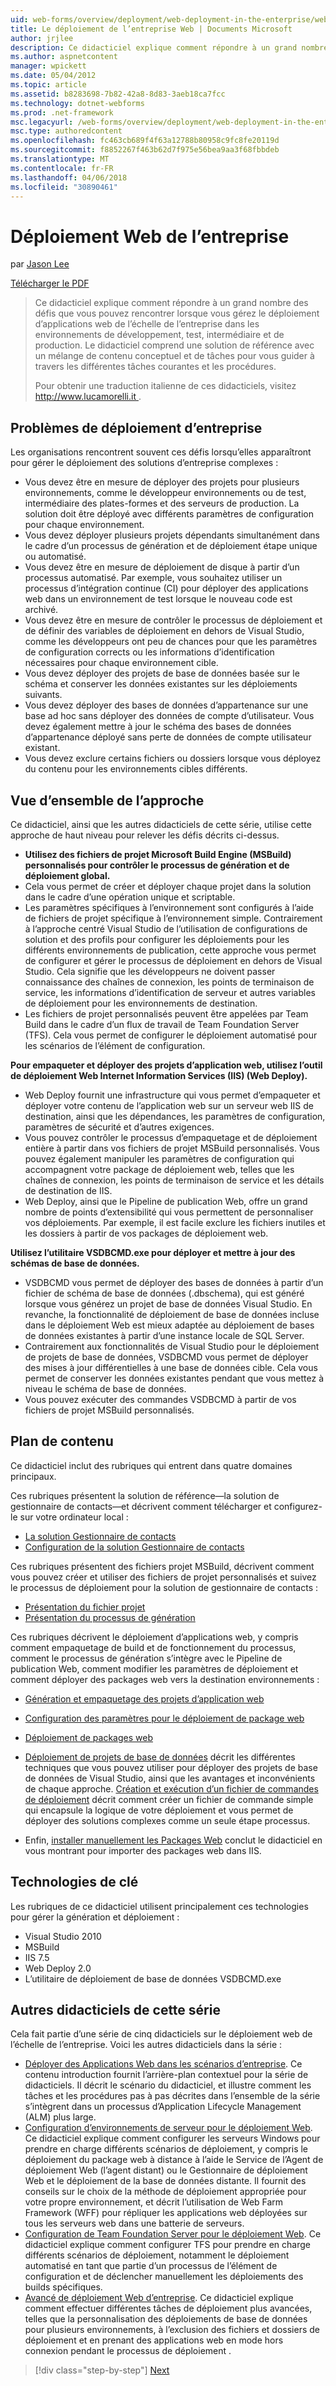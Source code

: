 ```yaml
---
uid: web-forms/overview/deployment/web-deployment-in-the-enterprise/web-deployment-in-the-enterprise
title: Le déploiement de l’entreprise Web | Documents Microsoft
author: jrjlee
description: Ce didacticiel explique comment répondre à un grand nombre des défis que vous pouvez rencontrer lorsque vous gérez le déploiement d’applications web de l’échelle de l’entreprise pour le développement...
ms.author: aspnetcontent
manager: wpickett
ms.date: 05/04/2012
ms.topic: article
ms.assetid: b8283698-7b82-42a8-8d83-3aeb18ca7fcc
ms.technology: dotnet-webforms
ms.prod: .net-framework
msc.legacyurl: /web-forms/overview/deployment/web-deployment-in-the-enterprise/web-deployment-in-the-enterprise
msc.type: authoredcontent
ms.openlocfilehash: fc463cb689f4f63a12788b80958c9fc8fe20119d
ms.sourcegitcommit: f8852267f463b62d7f975e56bea9aa3f68fbbdeb
ms.translationtype: MT
ms.contentlocale: fr-FR
ms.lasthandoff: 04/06/2018
ms.locfileid: "30890461"
---
```

<a name="web-deployment-in-the-enterprise"></a>Déploiement Web de l’entreprise
====================
par [Jason Lee](https://github.com/jrjlee)

[Télécharger le PDF](https://msdnshared.blob.core.windows.net/media/MSDNBlogsFS/prod.evol.blogs.msdn.com/CommunityServer.Blogs.Components.WeblogFiles/00/00/00/63/56/8130.DeployingWebAppsInEnterpriseScenarios.pdf)

> Ce didacticiel explique comment répondre à un grand nombre des défis que vous pouvez rencontrer lorsque vous gérez le déploiement d’applications web de l’échelle de l’entreprise dans les environnements de développement, test, intermédiaire et de production. Le didacticiel comprend une solution de référence avec un mélange de contenu conceptuel et de tâches pour vous guider à travers les différentes tâches courantes et les procédures.
> 
> Pour obtenir une traduction italienne de ces didacticiels, visitez [ http://www.lucamorelli.it ](http://www.lucamorelli.it).


## <a name="enterprise-deployment-challenges"></a>Problèmes de déploiement d’entreprise

Les organisations rencontrent souvent ces défis lorsqu’elles apparaîtront pour gérer le déploiement des solutions d’entreprise complexes :

- Vous devez être en mesure de déployer des projets pour plusieurs environnements, comme le développeur environnements ou de test, intermédiaire des plates-formes et des serveurs de production. La solution doit être déployé avec différents paramètres de configuration pour chaque environnement.
- Vous devez déployer plusieurs projets dépendants simultanément dans le cadre d’un processus de génération et de déploiement étape unique ou automatisé.
- Vous devez être en mesure de déploiement de disque à partir d’un processus automatisé. Par exemple, vous souhaitez utiliser un processus d’intégration continue (CI) pour déployer des applications web dans un environnement de test lorsque le nouveau code est archivé.
- Vous devez être en mesure de contrôler le processus de déploiement et de définir des variables de déploiement en dehors de Visual Studio, comme les développeurs ont peu de chances pour que les paramètres de configuration corrects ou les informations d’identification nécessaires pour chaque environnement cible.
- Vous devez déployer des projets de base de données basée sur le schéma et conserver les données existantes sur les déploiements suivants.
- Vous devez déployer des bases de données d’appartenance sur une base ad hoc sans déployer des données de compte d’utilisateur. Vous devez également mettre à jour le schéma des bases de données d’appartenance déployé sans perte de données de compte utilisateur existant.
- Vous devez exclure certains fichiers ou dossiers lorsque vous déployez du contenu pour les environnements cibles différents.

## <a name="overview-of-approach"></a>Vue d’ensemble de l’approche

Ce didacticiel, ainsi que les autres didacticiels de cette série, utilise cette approche de haut niveau pour relever les défis décrits ci-dessus.

- **Utilisez des fichiers de projet Microsoft Build Engine (MSBuild) personnalisés pour contrôler le processus de génération et de déploiement global.**
- Cela vous permet de créer et déployer chaque projet dans la solution dans le cadre d’une opération unique et scriptable.
- Les paramètres spécifiques à l’environnement sont configurés à l’aide de fichiers de projet spécifique à l’environnement simple. Contrairement à l’approche centré Visual Studio de l’utilisation de configurations de solution et des profils pour configurer les déploiements pour les différents environnements de publication, cette approche vous permet de configurer et gérer le processus de déploiement en dehors de Visual Studio. Cela signifie que les développeurs ne doivent passer connaissance des chaînes de connexion, les points de terminaison de service, les informations d’identification de serveur et autres variables de déploiement pour les environnements de destination.
- Les fichiers de projet personnalisés peuvent être appelées par Team Build dans le cadre d’un flux de travail de Team Foundation Server (TFS). Cela vous permet de configurer le déploiement automatisé pour les scénarios de l’élément de configuration.

**Pour empaqueter et déployer des projets d’application web, utilisez l’outil de déploiement Web Internet Information Services (IIS) (Web Deploy).**

- Web Deploy fournit une infrastructure qui vous permet d’empaqueter et déployer votre contenu de l’application web sur un serveur web IIS de destination, ainsi que les dépendances, les paramètres de configuration, paramètres de sécurité et d’autres exigences.
- Vous pouvez contrôler le processus d’empaquetage et de déploiement entière à partir dans vos fichiers de projet MSBuild personnalisés. Vous pouvez également manipuler les paramètres de configuration qui accompagnent votre package de déploiement web, telles que les chaînes de connexion, les points de terminaison de service et les détails de destination de IIS.
- Web Deploy, ainsi que le Pipeline de publication Web, offre un grand nombre de points d’extensibilité qui vous permettent de personnaliser vos déploiements. Par exemple, il est facile exclure les fichiers inutiles et les dossiers à partir de vos packages de déploiement web.

**Utilisez l’utilitaire VSDBCMD.exe pour déployer et mettre à jour des schémas de base de données.**

- VSDBCMD vous permet de déployer des bases de données à partir d’un fichier de schéma de base de données (.dbschema), qui est généré lorsque vous générez un projet de base de données Visual Studio. En revanche, la fonctionnalité de déploiement de base de données incluse dans le déploiement Web est mieux adaptée au déploiement de bases de données existantes à partir d’une instance locale de SQL Server.
- Contrairement aux fonctionnalités de Visual Studio pour le déploiement de projets de base de données, VSDBCMD vous permet de déployer des mises à jour différentielles à une base de données cible. Cela vous permet de conserver les données existantes pendant que vous mettez à niveau le schéma de base de données.
- Vous pouvez exécuter des commandes VSDBCMD à partir de vos fichiers de projet MSBuild personnalisés.

## <a name="content-map"></a>Plan de contenu

Ce didacticiel inclut des rubriques qui entrent dans quatre domaines principaux.

Ces rubriques présentent la solution de référence&#x2014;la solution de gestionnaire de contacts&#x2014;et décrivent comment télécharger et configurez-le sur votre ordinateur local :

- [La solution Gestionnaire de contacts](the-contact-manager-solution.md)
- [Configuration de la solution Gestionnaire de contacts](setting-up-the-contact-manager-solution.md)

Ces rubriques présentent des fichiers projet MSBuild, décrivent comment vous pouvez créer et utiliser des fichiers de projet personnalisés et suivez le processus de déploiement pour la solution de gestionnaire de contacts :

- [Présentation du fichier projet](understanding-the-project-file.md)
- [Présentation du processus de génération](understanding-the-build-process.md)

Ces rubriques décrivent le déploiement d’applications web, y compris comment empaquetage de build et de fonctionnement du processus, comment le processus de génération s’intègre avec le Pipeline de publication Web, comment modifier les paramètres de déploiement et comment déployer des packages web vers la destination environnements :

- [Génération et empaquetage des projets d’application web](building-and-packaging-web-application-projects.md)
- [Configuration des paramètres pour le déploiement de package web](configuring-parameters-for-web-package-deployment.md)
- [Déploiement de packages web](deploying-web-packages.md)

- [Déploiement de projets de base de données](deploying-database-projects.md) décrit les différentes techniques que vous pouvez utiliser pour déployer des projets de base de données de Visual Studio, ainsi que les avantages et inconvénients de chaque approche. [Création et exécution d’un fichier de commandes de déploiement](creating-and-running-a-deployment-command-file.md) décrit comment créer un fichier de commande simple qui encapsule la logique de votre déploiement et vous permet de déployer des solutions complexes comme un seule étape processus.
- Enfin, [installer manuellement les Packages Web](manually-installing-web-packages.md) conclut le didacticiel en vous montrant pour importer des packages web dans IIS.

## <a name="key-technologies"></a>Technologies de clé

Les rubriques de ce didacticiel utilisent principalement ces technologies pour gérer la génération et déploiement :

- Visual Studio 2010
- MSBuild
- IIS 7.5
- Web Deploy 2.0
- L’utilitaire de déploiement de base de données VSDBCMD.exe

## <a name="other-tutorials-in-this-series"></a>Autres didacticiels de cette série

Cela fait partie d’une série de cinq didacticiels sur le déploiement web de l’échelle de l’entreprise. Voici les autres didacticiels dans la série :

- [Déployer des Applications Web dans les scénarios d’entreprise](../deploying-web-applications-in-enterprise-scenarios/deploying-web-applications-in-enterprise-scenarios.md). Ce contenu introduction fournit l’arrière-plan contextuel pour la série de didacticiels. Il décrit le scénario du didacticiel, et illustre comment les tâches et les procédures pas à pas décrites dans l’ensemble de la série s’intègrent dans un processus d’Application Lifecycle Management (ALM) plus large.
- [Configuration d’environnements de serveur pour le déploiement Web](../configuring-server-environments-for-web-deployment/configuring-server-environments-for-web-deployment.md). Ce didacticiel explique comment configurer les serveurs Windows pour prendre en charge différents scénarios de déploiement, y compris le déploiement du package web à distance à l’aide le Service de l’Agent de déploiement Web (l’agent distant) ou le Gestionnaire de déploiement Web et le déploiement de la base de données distante. Il fournit des conseils sur le choix de la méthode de déploiement appropriée pour votre propre environnement, et décrit l’utilisation de Web Farm Framework (WFF) pour répliquer les applications web déployées sur tous les serveurs web dans une batterie de serveurs.
- [Configuration de Team Foundation Server pour le déploiement Web](../configuring-team-foundation-server-for-web-deployment/configuring-team-foundation-server-for-web-deployment.md). Ce didacticiel explique comment configurer TFS pour prendre en charge différents scénarios de déploiement, notamment le déploiement automatisé en tant que partie d’un processus de l’élément de configuration et de déclencher manuellement les déploiements des builds spécifiques.
- [Avancé de déploiement Web d’entreprise](../advanced-enterprise-web-deployment/advanced-enterprise-web-deployment.md). Ce didacticiel explique comment effectuer différentes tâches de déploiement plus avancées, telles que la personnalisation des déploiements de base de données pour plusieurs environnements, à l’exclusion des fichiers et dossiers de déploiement et en prenant des applications web en mode hors connexion pendant le processus de déploiement .

> [!div class="step-by-step"]
> [Next](the-contact-manager-solution.md)
